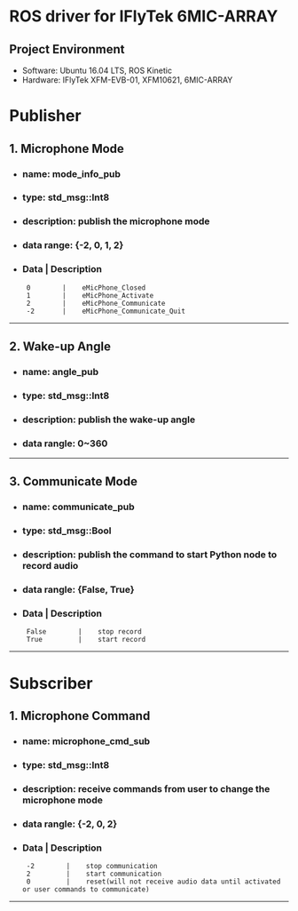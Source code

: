 # ROS driver for IFlyTek 6MIC-ARRAY
## Project Environment
* Software: Ubuntu 16.04 LTS, ROS Kinetic
* Hardware: IFlyTek XFM-EVB-01, XFM10621, 6MIC-ARRAY

# Publisher

## 1. Microphone Mode
* ### name: __mode_info_pub__    
* ### type: **std_msg::Int8**
* ### description: **publish the microphone mode**
* ### data range: **{-2, 0, 1, 2}**
* ###  __Data__ |     __Description__ 
       0        |    eMicPhone_Closed
       1        |    eMicPhone_Activate
       2        |    eMicPhone_Communicate
       -2       |    eMicPhone_Communicate_Quit
---
       
       
       
       
## 2. Wake-up Angle
* ### name: __angle_pub__    
* ### type: **std_msg::Int8**
* ### description: **publish the wake-up angle**
* ### data rangle: **0~360**
---

## 3. Communicate Mode
* ### name: __communicate_pub__    
* ### type: **std_msg::Bool**
* ### description: **publish the command to start Python node to record audio**
* ### data rangle: **{False, True}**
* ###  __Data__ |     __Description__ 
       False        |    stop record
       True         |    start record
---
 
# Subscriber
 
## 1. Microphone Command
* ### name: __microphone_cmd_sub__    
* ### type: **std_msg::Int8**
* ### description: **receive commands from user to change the microphone mode**
* ### data rangle: **{-2, 0, 2}**
* ###  __Data__ |     __Description__ 
       -2        |    stop communication
       2         |    start communication
       0         |    reset(will not receive audio data until activated or user commands to communicate)
---
 

    
